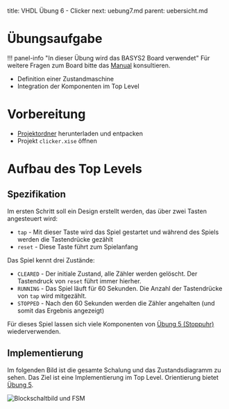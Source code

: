 title: VHDL Übung 6 - Clicker
next: uebung7.md
parent: uebersicht.md

# Übungsaufgabe

!!! panel-info "In dieser Übung wird das BASYS2 Board verwendet"
    Für weitere Fragen zum Board bitte das [Manual]({filename}basys2_manual.pdf) konsultieren.

* Definition einer Zustandmaschine
* Integration der Komponenten im Top Level

# Vorbereitung

* [Projektordner]({filename}vhdl_uebung_6.compress) herunterladen und entpacken
* Projekt `clicker.xise` öffnen

# Aufbau des Top Levels
## Spezifikation
Im ersten Schritt soll ein Design erstellt werden, das über zwei Tasten angesteuert wird:

* `tap` - Mit dieser Taste wird das Spiel gestartet und während des Spiels werden die Tastendrücke gezählt
* `reset` - Diese Taste führt zum Spielanfang

Das Spiel kennt drei Zustände:

* `CLEARED` - Der initiale Zustand, alle Zähler werden gelöscht. Der Tastendruck von `reset` führt immer hierher.
* `RUNNING` - Das Spiel läuft für 60 Sekunden. Die Anzahl der Tastendrücke von `tap` wird mitgezählt.
* `STOPPED` - Nach den 60 Sekunden werden die Zähler angehalten (und somit das Ergebnis angezeigt)

Für dieses Spiel lassen sich viele Komponenten von [Übung 5 (Stoppuhr)]({filename}uebung5.md) wiederverwenden.

## Implementierung
Im folgenden Bild ist die gesamte Schalung und das Zustandsdiagramm zu sehen. Das Ziel ist eine Implementierung im Top
Level. Orientierung bietet [Übung 5]({filename}uebung5.md).

![Blockschaltbild und FSM]({filename}uebung6.jpg)
